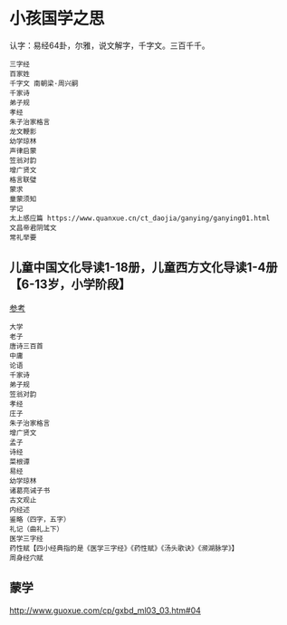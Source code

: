 # 小孩国学之思

认字：易经64卦，尔雅，说文解字，千字文。三百千千。

```text
三字经
百家姓
千字文 南朝梁·周兴嗣
千家诗
弟子规
孝经
朱子治家格言
龙文鞭影
幼学琼林
声律启蒙
笠翁对韵
增广贤文
格言联璧
蒙求
童蒙须知
学记
太上感应篇 https://www.quanxue.cn/ct_daojia/ganying/ganying01.html
文昌帝君阴骘文
常礼举要
```

## 儿童中国文化导读1-18册，儿童西方文化导读1-4册【6-13岁，小学阶段】

[参考](https://book.douban.com/series/47890)

```text
大学
老子
唐诗三百首
中庸
论语
千家诗
弟子规
笠翁对韵
孝经
庄子
朱子治家格言
增广贤文
孟子
诗经
菜根谭
易经
幼学琼林
诸葛亮诫子书
古文观止
内经述
鉴略（四字，五字）
礼记（曲礼上下）
医学三字经
药性赋【四小经典指的是《医学三字经》《药性赋》《汤头歌诀》《濒湖脉学》】
周身经穴赋
```


## 蒙学

http://www.guoxue.com/cp/gxbd_ml03_03.htm#04
